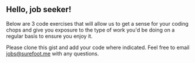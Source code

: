 ## Hello, job seeker!

Below are 3 code exercises that will allow us to get a sense for your coding chops and give you exposure to the type of work you'd be doing on a regular basis to ensure you enjoy it. 

Please clone this gist and add your code where indicated. Feel free to email jobs@surefoot.me with any questions.
